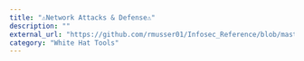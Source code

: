 ```yaml
---
title: "⚠️Network Attacks & Defense⚠️"
description: ""
external_url: "https://github.com/rmusser01/Infosec_Reference/blob/master/Draft/Network_Attacks.md"
category: "White Hat Tools"
---
```

